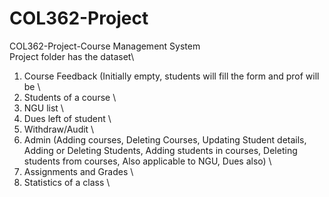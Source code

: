 # COL362-Project
COL362-Project-Course Management System\
Project folder has the dataset\


1.	Course Feedback (Initially empty, students will fill the form and prof will be \
2.	Students of a course \
3.	NGU list \
4.	Dues left of student \
5.	Withdraw/Audit \
6.	Admin (Adding courses, Deleting Courses, Updating Student details, Adding or Deleting Students, Adding students in courses, Deleting students from courses, Also applicable to NGU, Dues also) \
7.	Assignments and Grades \
8.	Statistics of a class \


